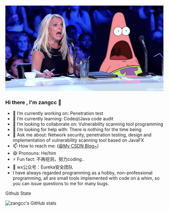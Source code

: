 ![Image text](https://github.com/zangcc/images/blob/main/britney.gif)

### Hi there , I'm zangcc 👋


- 🔭 I’m currently working on: Penetration test
- 🌱 I’m currently learning: Codeql/Java code audit
- 👯 I’m looking to collaborate on: Vulnerability scanning tool programming
- 🤔 I’m looking for help with: There is nothing for the time being
- 💬 Ask me about: Network security, penetration testing, design and implementation of vulnerability scanning tool based on JavaFX
- 📫 How to reach me: ([😄My CSDN Blog~](https://blog.csdn.net/weixin_43847838?spm=1010.2135.3001.5343))
- 😄 Pronouns: He/him
- ⚡ Fun fact: 不再挖洞，努力coding..
- 🫡 wx公众号：Eureka安全团队
- I have always regarded programming as a hobby, non-professional programming, all are small tools implemented with code on a whim, so you can issue questions to me for many bugs.

Github State

![zangcc's GitHub stats](https://github-readme-stats.vercel.app/api?username=zangcc&show_icons=true&theme=radical)
